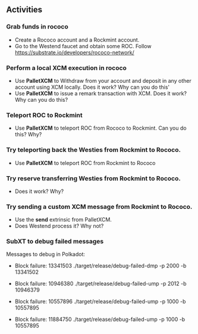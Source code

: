 ## Activities

### Grab funds in rococo

- Create a Rococo account and a Rockmint account.
- Go to the Westend faucet and obtain some ROC. Follow https://substrate.io/developers/rococo-network/

### Perform a local XCM execution in rococo

- Use **PalletXCM** to Withdraw from your account and deposit in any other account using XCM locally. Does it work? Why can you do this'
- Use **PalletXCM** to issue a remark transaction with XCM. Does it work? Why can you do this?

### Teleport ROC to Rockmint

- Use **PalletXCM** to teleport ROC from Rococo to Rockmint. Can you do this? Why?

### Try teleporting back the Westies from Rockmint to Rococo.

- Use **PalletXCM** to teleport ROC from Rockmint to Rococo

### Try reserve transferring Westies from Rockmint to Rococo.

- Does it work? Why?

### Try sending a custom XCM message from Rockmint to Rococo.

- Use the **send** extrinsic from PalletXCM.
- Does Westend process it? Why not?

### SubXT to debug failed messages

Messages to debug in Polkadot:

- Block failure: 13341503 ./target/release/debug-failed-dmp -p 2000 -b 13341502

- Block failure: 10946380 ./target/release/debug-failed-ump -p 2012 -b 10946379

- Block failure: 10557896 ./target/release/debug-failed-ump -p 1000 -b 10557895

- Block failure: 11884750 ./target/release/debug-failed-ump -p 1000 -b 10557895
